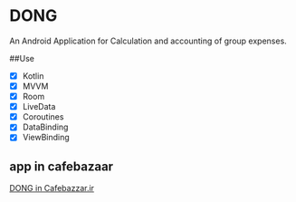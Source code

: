 # DONG
An Android Application for Calculation and accounting of group expenses.


##Use
- [x] Kotlin
- [x] MVVM
- [x] Room
- [x] LiveData
- [x] Coroutines
- [x] DataBinding
- [x] ViewBinding

## app in cafebazaar
[DONG in Cafebazzar.ir](https://cafebazaar.ir/app/ir.mrhib.dong)
